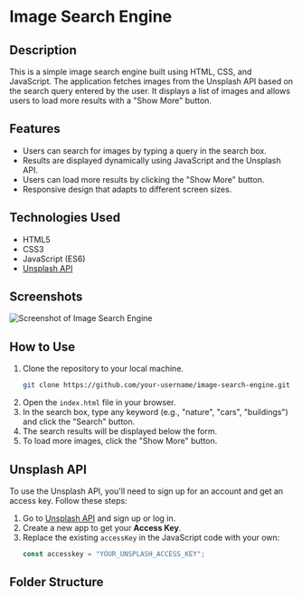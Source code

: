# Image Search Engine

## Description
This is a simple image search engine built using HTML, CSS, and JavaScript. The application fetches images from the Unsplash API based on the search query entered by the user. It displays a list of images and allows users to load more results with a "Show More" button.

## Features
- Users can search for images by typing a query in the search box.
- Results are displayed dynamically using JavaScript and the Unsplash API.
- Users can load more results by clicking the "Show More" button.
- Responsive design that adapts to different screen sizes.

## Technologies Used
- HTML5
- CSS3
- JavaScript (ES6)
- [Unsplash API](https://unsplash.com/documentation)

## Screenshots
![Screenshot of Image Search Engine](./screenshot.png)

## How to Use
1. Clone the repository to your local machine.
    ```bash
    git clone https://github.com/your-username/image-search-engine.git
    ```
2. Open the `index.html` file in your browser.
3. In the search box, type any keyword (e.g., "nature", "cars", "buildings") and click the "Search" button.
4. The search results will be displayed below the form.
5. To load more images, click the "Show More" button.

## Unsplash API
To use the Unsplash API, you'll need to sign up for an account and get an access key. Follow these steps:
1. Go to [Unsplash API](https://unsplash.com/developers) and sign up or log in.
2. Create a new app to get your **Access Key**.
3. Replace the existing `accessKey` in the JavaScript code with your own:
    ```javascript
    const accesskey = "YOUR_UNSPLASH_ACCESS_KEY";
    ```

## Folder Structure
